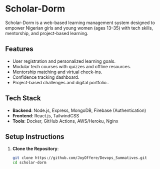 # Scholar-Dorm

Scholar-Dorm is a web-based learning management system designed to empower Nigerian girls and young women (ages 13–35) with tech skills, mentorship, and project-based learning.

## Features
- User registration and personalized learning goals.
- Modular tech courses with quizzes and offline resources.
- Mentorship matching and virtual check-ins.
- Confidence tracking dashboard.
- Project-based challenges and digital portfolio..

## Tech Stack
- **Backend**: Node.js, Express, MongoDB, Firebase (Authentication)
- **Frontend**: React.js, TailwindCSS
- **Tools**: Docker, GitHub Actions, AWS/Heroku, Nginx

## Setup Instructions
1. **Clone the Repository**:
   ```bash
   git clone https://github.com/JoyOffere/Devops_Summatives.git
   cd scholar-dorm
